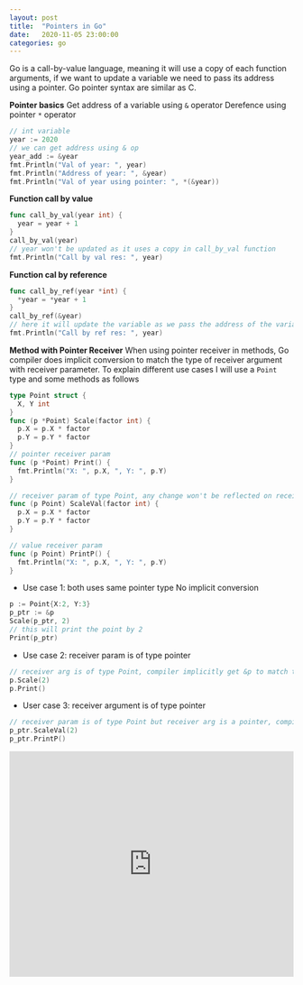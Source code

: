 ```yaml
---
layout: post
title:  "Pointers in Go"
date:   2020-11-05 23:00:00
categories: go
---
```


Go is a call-by-value language, meaning it will use a copy of each function arguments,  if we want to update a variable we need to pass its address using a pointer.
Go pointer syntax are similar as C.

__Pointer basics__
Get address of a variable using `&` operator
Derefence using pointer `*` operator
```go
// int variable
year := 2020
// we can get address using & op
year_add := &year
fmt.Println("Val of year: ", year)
fmt.Println("Address of year: ", &year)
fmt.Println("Val of year using pointer: ", *(&year))
```

__Function call by value__
```go
func call_by_val(year int) {
  year = year + 1
}
call_by_val(year)
// year won't be updated as it uses a copy in call_by_val function
fmt.Println("Call by val res: ", year)
```

__Function cal by reference__
```go
func call_by_ref(year *int) {
  *year = *year + 1
}
call_by_ref(&year)
// here it will update the variable as we pass the address of the variable
fmt.Println("Call by ref res: ", year)
```

__Method with Pointer Receiver__
When using pointer receiver in methods, Go compiler does implicit conversion to match the type of receiver argument with receiver parameter.
To explain different use cases I will use a `Point` type and some methods as follows
```go
type Point struct {
  X, Y int
}
func (p *Point) Scale(factor int) {
  p.X = p.X * factor
  p.Y = p.Y * factor
}
// pointer receiver param
func (p *Point) Print() {
  fmt.Println("X: ", p.X, ", Y: ", p.Y)
}

// receiver param of type Point, any change won't be reflected on receiver argument
func (p Point) ScaleVal(factor int) {
  p.X = p.X * factor
  p.Y = p.Y * factor
}

// value receiver param
func (p Point) PrintP() {
  fmt.Println("X: ", p.X, ", Y: ", p.Y)
}
```
* Use case 1: both uses same pointer type
No implicit conversion
```go
p := Point{X:2, Y:3}
p_ptr := &p
Scale(p_ptr, 2)
// this will print the point by 2
Print(p_ptr)
```

* Use case 2: receiver param is of type pointer 
```go
// receiver arg is of type Point, compiler implicitly get &p to match type with receiver param
p.Scale(2)
p.Print()
```

* User case 3: receiver argument is of type pointer
```go
// receiver param is of type Point but receiver arg is a pointer, compiler dereference the receiver but any mutation won't be reflected on receiver arg
p_ptr.ScaleVal(2)
p_ptr.PrintP()
```

<iframe height="400px" width="100%" src="https://repl.it/@ShaikhulIslam/pointersingo?lite=true" scrolling="no" frameborder="no" allowtransparency="true" allowfullscreen="true" sandbox="allow-forms allow-pointer-lock allow-popups allow-same-origin allow-scripts allow-modals"></iframe>